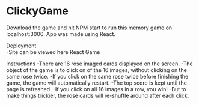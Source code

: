 # ClickyGame

Download the game and hit NPM start to run this memory game on localhost:3000. App was made using React.

Deployment
<br>
-Site can be viewed here React Game

Instructions
-There are 16 rose imaged cards displayed on the screen.
-The object of the game is to click on of the 16 images, without clicking on the same rose twice.
-If you click on the same rose twice before finishing the game, the game will automatically restart.
-The top score is kept until the page is refreshed.
-If you click on all 16 images in a row, you win!
-But to make things trickier, the rose cards will re-shuffle around after each click.
